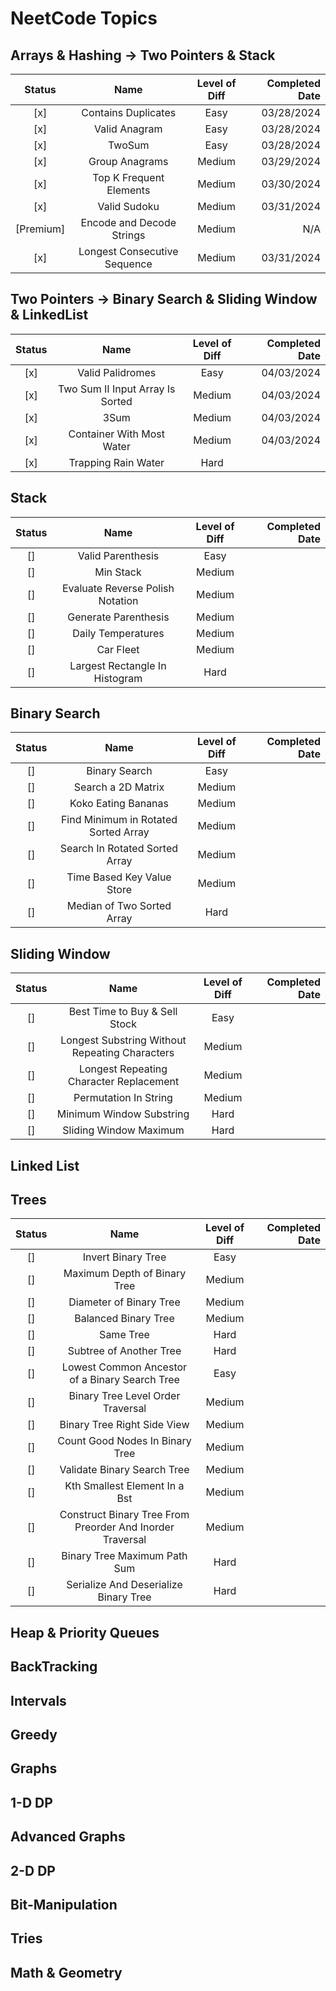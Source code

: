 # NeetCode Topics

## Arrays & Hashing -> Two Pointers & Stack

|  Status   |             Name             | Level of Diff | Completed Date |
| :-------: | :--------------------------: | :-----------: | -------------: |
|    [x]    |     Contains Duplicates      |     Easy      |     03/28/2024 |
|    [x]    |        Valid Anagram         |     Easy      |     03/28/2024 |
|    [x]    |            TwoSum            |     Easy      |     03/28/2024 |
|    [x]    |        Group Anagrams        |    Medium     |     03/29/2024 |
|    [x]    |   Top K Frequent Elements    |    Medium     |     03/30/2024 |
|    [x]    |         Valid Sudoku         |    Medium     |     03/31/2024 |
| [Premium] |  Encode and Decode Strings   |    Medium     |            N/A |
|    [x]    | Longest Consecutive Sequence |    Medium     |     03/31/2024 |



## Two Pointers -> Binary Search & Sliding Window & LinkedList
| Status |               Name               | Level of Diff | Completed Date |
| :----: | :------------------------------: | :-----------: | -------------: |
|  [x]   |         Valid Palidromes         |     Easy      |     04/03/2024 |
|  [x]   | Two Sum II Input Array Is Sorted |    Medium     |     04/03/2024 |
|  [x]   |               3Sum               |    Medium     |     04/03/2024 |
|  [x]   |    Container With Most Water     |    Medium     |     04/03/2024 |
|  [x]   |       Trapping Rain Water        |     Hard      |                |

## Stack
| Status |               Name               | Level of Diff | Completed Date |
| :----: | :------------------------------: | :-----------: | -------------: |
|   []   |        Valid Parenthesis         |     Easy      |                |
|   []   |            Min Stack             |    Medium     |                |
|   []   | Evaluate Reverse Polish Notation |    Medium     |                |
|   []   |       Generate Parenthesis       |    Medium     |                |
|   []   |        Daily Temperatures        |    Medium     |                |
|   []   |            Car Fleet             |    Medium     |                |
|   []   |  Largest Rectangle In Histogram  |     Hard      |                |


## Binary Search
| Status |                 Name                 | Level of Diff | Completed Date |
| :----: | :----------------------------------: | :-----------: | -------------: |
|   []   |            Binary Search             |     Easy      |                |
|   []   |          Search a 2D Matrix          |    Medium     |                |
|   []   |         Koko Eating Bananas          |    Medium     |                |
|   []   | Find Minimum in Rotated Sorted Array |    Medium     |                |
|   []   |    Search In Rotated Sorted Array    |    Medium     |                |
|   []   |      Time Based Key Value Store      |    Medium     |                |
|   []   |      Median of Two Sorted Array      |     Hard      |                |


## Sliding Window
| Status |                      Name                      | Level of Diff | Completed Date |
| :----: | :--------------------------------------------: | :-----------: | -------------: |
|   []   |         Best Time to Buy & Sell Stock          |     Easy      |                |
|   []   | Longest Substring Without Repeating Characters |    Medium     |                |
|   []   |    Longest Repeating Character Replacement     |    Medium     |                |
|   []   |             Permutation In String              |    Medium     |                |
|   []   |            Minimum Window Substring            |     Hard      |                |
|   []   |             Sliding Window Maximum             |     Hard      |                |


## Linked List

## Trees
| Status |                           Name                            | Level of Diff | Completed Date |
| :----: | :-------------------------------------------------------: | :-----------: | -------------: |
|   []   |                    Invert Binary Tree                     |     Easy      |                |
|   []   |               Maximum Depth of Binary Tree                |    Medium     |                |
|   []   |                  Diameter of Binary Tree                  |    Medium     |                |
|   []   |                   Balanced Binary Tree                    |    Medium     |                |
|   []   |                         Same Tree                         |     Hard      |                |
|   []   |                  Subtree of Another Tree                  |     Hard      |                |
|   []   |      Lowest Common Ancestor of a Binary Search Tree       |     Easy      |                |
|   []   |             Binary Tree Level Order Traversal             |    Medium     |                |
|   []   |                Binary Tree Right Side View                |    Medium     |                |
|   []   |              Count Good Nodes In Binary Tree              |    Medium     |                |
|   []   |                Validate Binary Search Tree                |    Medium     |                |
|   []   |               Kth Smallest Element In a Bst               |    Medium     |                |
|   []   | Construct Binary Tree From Preorder And Inorder Traversal |    Medium     |                |
|   []   |               Binary Tree Maximum Path Sum                |     Hard      |                |
|   []   |           Serialize And Deserialize Binary Tree           |     Hard      |                |
## Heap & Priority Queues

## BackTracking

## Intervals

## Greedy

## Graphs

## 1-D DP

## Advanced Graphs

## 2-D DP

## Bit-Manipulation

## Tries

## Math & Geometry




